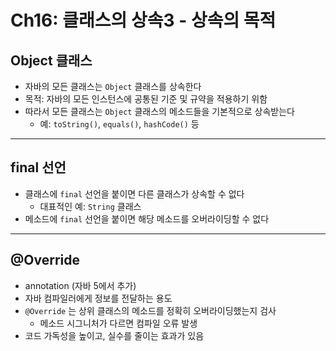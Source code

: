 # Ch16: 클래스의 상속3 - 상속의 목적

## Object 클래스
- 자바의 모든 클래스는 `Object` 클래스를 상속한다
- 목적: 자바의 모든 인스턴스에 공통된 기준 및 규약을 적용하기 위함
- 따라서 모든 클래스는 `Object` 클래스의 메소드들을 기본적으로 상속받는다
  - 예: `toString()`, `equals()`, `hashCode()` 등

---

## final 선언
- 클래스에 `final` 선언을 붙이면 다른 클래스가 상속할 수 없다
  - 대표적인 예: `String` 클래스
- 메소드에 `final` 선언을 붙이면 해당 메소드를 오버라이딩할 수 없다

---

## @Override
- annotation (자바 5에서 추가)
- 자바 컴파일러에게 정보를 전달하는 용도
- `@Override` 는 상위 클래스의 메소드를 정확히 오버라이딩했는지 검사
  - 메소드 시그니처가 다르면 컴파일 오류 발생
- 코드 가독성을 높이고, 실수를 줄이는 효과가 있음

